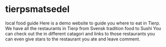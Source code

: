 # tierpsmatsedel
local food guide
Here is a demo website to guide you where to eat in Tierp.
We have all the restaurants in Tierp from Svensk tradition food to Sushi
You can check out the in different catagori and links to those restaurants
you can even give stars to the restaurant you ate and leave comment.
